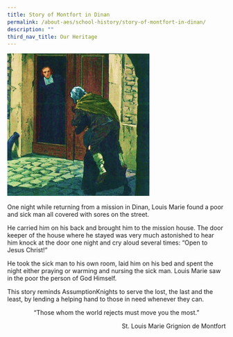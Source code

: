 ```yaml
---
title: Story of Montfort in Dinan
permalink: /about-aes/school-history/story-of-montfort-in-dinan/
description: ""
third_nav_title: Our Heritage
---
```

<style>  
img {  
  display: block;  
  margin-left: auto;  
  margin-right: auto;  
}  
</style>  
<img src="/images/Dinan.jpeg" alt="Story of Montfort in Dinan" style="width:65%;">  
  


One night while returning from a mission in Dinan, Louis Marie found a poor and sick man all covered with sores on the street.

  

He carried him on his back and brought him to the mission house. The door keeper of the house where he stayed was very much astonished to hear him knock at the door one night and cry aloud several times: “Open to Jesus Christ!”

  

He took the sick man to his own room, laid him on his bed and spent the night either praying or warming and nursing the sick man. Louis Marie saw in the poor the person of God Himself.

  

This story reminds AssumptionKnights to serve the lost, the last and the least, by lending a helping hand to those in need whenever they can.

<p style="text-align:center;">“Those whom the world rejects must move you the most.”</p>

<p style="text-align:right;">St. Louis Marie Grignion de Montfort</p>